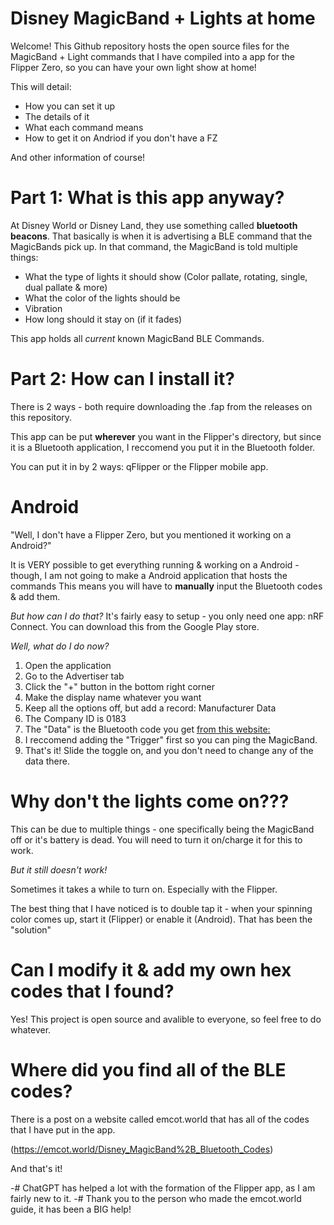 # Disney MagicBand + Lights at home

Welcome!
This Github repository hosts the open source files for the MagicBand + Light commands that I have compiled into a app for the Flipper Zero, so you can have your own light show at home!

This will detail:
- How you can set it up
- The details of it
- What each command means
- How to get it on Andriod if you don't have a FZ

And other information of course!

# Part 1: What is this app anyway?

At Disney World or Disney Land, they use something called **bluetooth beacons**. That basically is when it is advertising a BLE command that the MagicBands pick up.
In that command, the MagicBand is told multiple things:
- What the type of lights it should show (Color pallate, rotating, single, dual pallate & more)
- What the color of the lights should be
- Vibration
- How long should it stay on (if it fades)

This app holds all *current* known MagicBand BLE Commands.

# Part 2: How can I install it?
There is 2 ways - both require downloading the .fap from the releases on this repository.

This app can be put **wherever** you want in the Flipper's directory, but since it is a Bluetooth application, I reccomend you put it in the Bluetooth folder.

You can put it in by 2 ways: qFlipper or the Flipper mobile app. 

# Android
"Well, I don't have a Flipper Zero, but you mentioned it working on a Android?"

It is VERY possible to get everything running & working on a Android - though, I am not going to make a Android application that hosts the commands
This means you will have to **manually** input the Bluetooth codes & add them.

*But how can I do that?*
It's fairly easy to setup - you only need one app: nRF Connect. You can download this from the Google Play store.

*Well, what do I do now?*
1. Open the application
2. Go to the Advertiser tab
3. Click the "+" button in the bottom right corner
4. Make the display name whatever you want
5. Keep all the options off, but add a record: Manufacturer Data
6. The Company ID is 0183
7. The "Data" is the Bluetooth code you get [from this website: ]([url](https://emcot.world/Disney_MagicBand%2B_Bluetooth_Codes))
8. I reccomend adding the "Trigger" first so you can ping the MagicBand.
9. That's it! Slide the toggle on, and you don't need to change any of the data there.

# Why don't the lights come on???

This can be due to multiple things - one specifically being the MagicBand off or it's battery is dead. You will need to turn it on/charge it for this to work.

*But it still doesn't work!*

Sometimes it takes a while to turn on. Especially with the Flipper. 

The best thing that I have noticed is to double tap it - when your spinning color comes up, start it (Flipper) or enable it (Android). That has been the "solution"

# Can I modify it & add my own hex codes that I found?

Yes! This project is open source and avalible to everyone, so feel free to do whatever.

# Where did you find all of the BLE codes?

There is a post on a website called emcot.world that has all of the codes that I have put in the app.

(https://emcot.world/Disney_MagicBand%2B_Bluetooth_Codes)

And that's it!



-# ChatGPT has helped a lot with the formation of the Flipper app, as I am fairly new to it.
-# Thank you to the person who made the emcot.world guide, it has been a BIG help!




